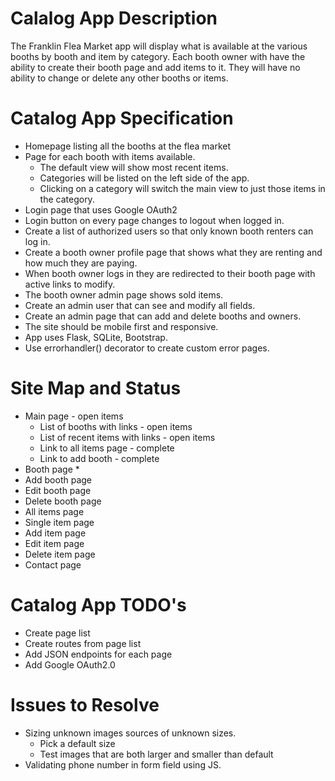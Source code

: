 # Calalog App Description
The Franklin Flea Market app will display what is available at the various booths by booth and item by category.  Each booth owner with have the ability to create their booth page and add items to it.  They will have no ability to change or delete any other booths or items.

# Catalog App Specification
* Homepage listing all the booths at the flea market
* Page for each booth with items available.
  * The default view will show most recent items.
  * Categories will be listed on the left side of the app.
  * Clicking on a category will switch the main view to just those items in the category.
* Login page that uses Google OAuth2
* Login button on every page changes to logout when logged in.
* Create a list of authorized users so that only known booth renters can log in.
* Create a booth owner profile page that shows what they are renting and how much they are paying.
* When booth owner logs in they are redirected to their booth page with active links to modify.
* The booth owner admin page shows sold items.
* Create an admin user that can see and modify all fields.
* Create an admin page that can add and delete booths and owners.
* The site should be mobile first and responsive.
* App uses Flask, SQLite, Bootstrap.
* Use errorhandler() decorator to create custom error pages.

# Site Map and Status
* Main page - open items
  * List of booths with links       - open items
  * List of recent items with links - open items
  * Link to all items page          - complete
  * Link to add booth               - complete
* Booth page
  * 
* Add booth page
* Edit booth page
* Delete booth page
* All items page
* Single item page
* Add item page
* Edit item page
* Delete item page
* Contact page

# Catalog App TODO's
* Create page list
* Create routes from page list
* Add JSON endpoints for each page
* Add Google OAuth2.0

# Issues to Resolve
* Sizing unknown images sources of unknown sizes.
  * Pick a default size
  * Test images that are both larger and smaller than default
* Validating phone number in form field using JS.

